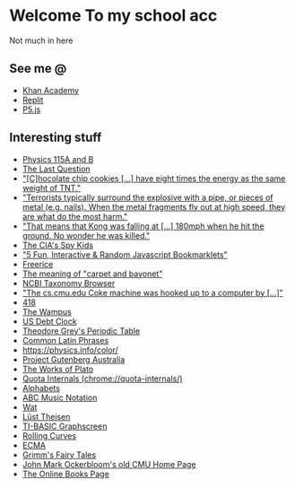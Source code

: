 # Welcome To my school acc
Not much in here

## See me @
- [Khan Academy](https://www.khanacademy.org/profile/Yoosung123/projects)
- [Replit](https://replit.com/@ElNayrb)
- [P5.js](https://editor.p5js.org/yoosung123/sketches)

## Interesting stuff
- [Physics 115A and B](https://www.physics.princeton.edu/ph115/)
- [The Last Question](https://www.physics.princeton.edu/ph115/LQ.pdf)
- ["\[C\]hocolate chip cookies \[...\] have eight times the energy as the same weight of TNT."](https://wwwphy.princeton.edu//~steinh/ph115/Chapter01D.pdf)
- ["Terrorists typically surround the explosive with a pipe, or pieces of metal (e.g. nails). When the metal fragments fly out at high speed, they are what do the most harm."](https://wwwphy.princeton.edu//~steinh/ph115/Chapter02D.pdf)
- ["That means that Kong was falling at \[...\] 180mph when he hit the ground. No wonder he was killed."](https://wwwphy.princeton.edu//~steinh/ph115/Chapter03D.pdf)
- [The CIA's Spy Kids](https://www.cia.gov/spy-kids/)
- ["5 Fun, Interactive & Random Javascript Bookmarklets"](http://berrytech2013.weebly.com/5-fun-interactive-and-random-javascript-bookmarklets.html)
- [Freerice](https://beta.freerice.com/)
- [The meaning of "carpet and bayonet"](https://iam.lk/rtbkr/a1fd59-carpetbag-and-bayonet-rule-meaning)
- [NCBI Taxonomy Browser](https://www.ncbi.nlm.nih.gov/Taxonomy/Browser/wwwtax.cgi?mode=Info&id=11137&lvl=3&lin=f&keep=1&srchmode=1&unlock)
- ["The cs.cmu.edu Coke machine was hooked up to a computer by \[...\]"](https://cseweb.ucsd.edu//~bsy/coke.history.txt)
- [418](https://datatracker.ietf.org/doc/html/rfc2324)
- [The Wampus](https://www.nitrotype.com/racer/wampus)
- [US Debt Clock](http://usdebtclock.org/)
- [Theodore Grey's Periodic Table](https://periodictable.com/)
- [Common Latin Phrases](https://webcache.googleusercontent.com/search?q=cache:818_l6vvDqAJ:https://practicalpages.files.wordpress.com/2011/04/50-common-latin-phrases-every-college-student-should-know.pdf+&cd=1&hl=en&ct=clnk&gl=us)
- https://physics.info/color/
- [Project Gutenberg Australia](https://gutenberg.net.au/)
- [The Works of Plato](https://webs.ucm.es/info/diciex/gente/agf/plato/The_Dialogues_of_Plato_v0.1.pdf)
- [Quota Internals (chrome://quota-internals/)](chrome://quota-internals/)
- [Alphabets](https://abstractmath.org/MM/MMAlphabets.htm)
- [ABC Music Notation](http://trillian.mit.edu/~jc/music/abc/doc/ABCtutorial.html)
- [Wat](https://www.destroyallsoftware.com/talks/wat)
- [Lüst Theisen](http://srv2.fis.puc.cl/~mbanados/Cursos/Cuerdas/LustTheisen%20.pdf)
- [TI-BASIC Graphscreen](http://tibasicdev.wikidot.com/graphscreen)
- [Rolling Curves](https://www.qedcat.com/mathsnacks/mathsnacks10_rolling_curves.pdf)
- [ECMA](https://tc39.es/ecma262/#sec-intro)
- [Grimm's Fairy Tales](https://www.cs.cmu.edu/~spok/grimmtmp/)
- [John Mark Ockerbloom's old CMU Home Page](https://www.cs.cmu.edu/~spok/)
- [The Online Books Page](https://onlinebooks.library.upenn.edu/)
